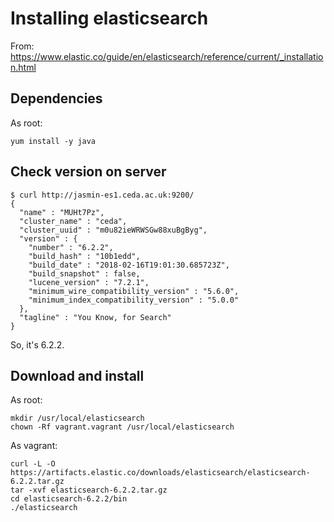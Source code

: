 # Installing elasticsearch

From: https://www.elastic.co/guide/en/elasticsearch/reference/current/_installation.html

## Dependencies

As root:

```
yum install -y java
```

## Check version on server

```
$ curl http://jasmin-es1.ceda.ac.uk:9200/
{
  "name" : "MUHt7Pz",
  "cluster_name" : "ceda",
  "cluster_uuid" : "m0u82ieWRWSGw88xuBgByg",
  "version" : {
    "number" : "6.2.2",
    "build_hash" : "10b1edd",
    "build_date" : "2018-02-16T19:01:30.685723Z",
    "build_snapshot" : false,
    "lucene_version" : "7.2.1",
    "minimum_wire_compatibility_version" : "5.6.0",
    "minimum_index_compatibility_version" : "5.0.0"
  },
  "tagline" : "You Know, for Search"
}
```

So, it's 6.2.2.

## Download and install

As root:

```
mkdir /usr/local/elasticsearch
chown -Rf vagrant.vagrant /usr/local/elasticsearch
```

As vagrant:

```
curl -L -O https://artifacts.elastic.co/downloads/elasticsearch/elasticsearch-6.2.2.tar.gz
tar -xvf elasticsearch-6.2.2.tar.gz
cd elasticsearch-6.2.2/bin
./elasticsearch
```


